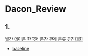 # Dacon_Review

## 1.
[월간 데이콘 한국어 문장 관계 분류 경진대회](https://dacon.io/competitions/official/235875/overview/description)

- [baseline](https://dacon.io/competitions/official/235875/codeshare/4279?page=1&dtype=recent)
